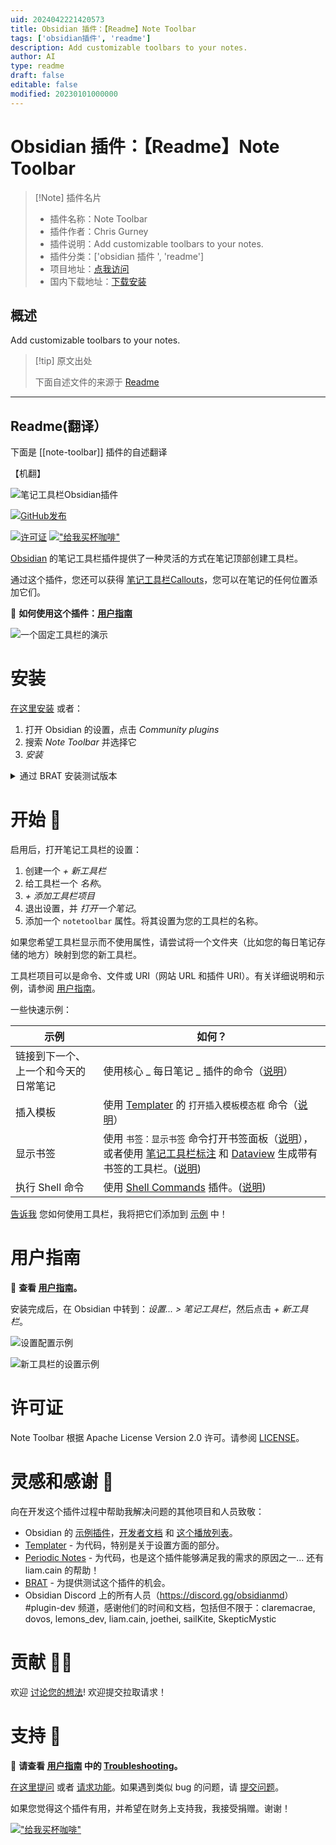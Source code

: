 ```yaml
---
uid: 2024042221420573
title: Obsidian 插件：【Readme】Note Toolbar
tags: ['obsidian插件', 'readme']
description: Add customizable toolbars to your notes.
author: AI
type: readme
draft: false
editable: false
modified: 20230101000000
---
```


# Obsidian 插件：【Readme】Note Toolbar

> [!Note] 插件名片
> - 插件名称：Note Toolbar
> - 插件作者：Chris Gurney
> - 插件说明：Add customizable toolbars to your notes.
> - 插件分类：['obsidian 插件 ', 'readme']
> - 项目地址：[点我访问](https://github.com/chrisgurney/obsidian-note-toolbar)
> - 国内下载地址：[下载安装](https://pkmer.cn/products/plugin/pluginMarket/?note-toolbar)

## 概述

Add customizable toolbars to your notes.

> [!tip] 原文出处
>
>下面自述文件的来源于 [Readme](https://ghproxy.net/https://raw.githubusercontent.com/chrisgurney/obsidian-note-toolbar/master/README.md)

---

## Readme(翻译）

下面是 [[note-toolbar]] 插件的自述翻译

【机翻】

![笔记工具栏Obsidian插件](https://cdn.pkmer.cn/covers/note-toolbar_2_0.png!pkmer)

[![GitHub发布](https://img.shields.io/github/v/release/chrisgurney/obsidian-note-toolbar?sort=semver)](https://github.com/chrisgurney/obsidian-note-toolbar/releases)

[![许可证](https://img.shields.io/badge/License-Apache%202.0-blue.svg)](https://opensource.org/licenses/Apache-2.0) [!["给我买杯咖啡"](https://img.shields.io/badge/-buy_me_a%C2%A0coffee-gray?logo=buy-me-a-coffee)](https://www.buymeacoffee.com/cheznine)

[Obsidian](https://obsidian.md) 的笔记工具栏插件提供了一种灵活的方式在笔记顶部创建工具栏。

通过这个插件，您还可以获得 [笔记工具栏Callouts](https://github.com/chrisgurney/obsidian-note-toolbar/wiki/Note-Toolbar-Callouts)，您可以在笔记的任何位置添加它们。

📖 **如何使用这个插件：[用户指南](https://github.com/chrisgurney/obsidian-note-toolbar/wiki)**

![一个固定工具栏的演示](https://cdn.pkmer.cn/covers/note-toolbar_2_1.gif!pkmer)

# 安装

[在这里安装](https://obsidian.md/plugins?id=note-toolbar) 或者：

1. 打开 Obsidian 的设置，点击 _Community plugins_
2. 搜索 _Note Toolbar_ 并选择它
3. _安装_

<details>
<summary>通过 BRAT 安装测试版本</summary>
<br/>
 允许您测试插件的测试版本，以提供反馈。<br/>
<br/>
随着测试版本的推出，我欢迎和您发现的任何！<br/>
<br/>
<blockquote>
  <ol>
    <li>安装 BRAT 插件：
      <ul>
        <li>打开 <i>设置 > Community Plugins</i></li>
        <li><i>禁用安全模式</i>，如果已启用</li>
        <li>浏览，并 <i>搜索 "BRAT"</i></li>
        <li>安装最新版本的 <i>Obsidian 42 - BRAT</i></li>
      </ul></li>
    <li>打开 BRAT 设置（<i>设置 -> Obsidian 42 - BRAT</i>）</li>
    <li>滚动到 <i>Beta Plugin List</i> 部分</li>
    <li><i>添加 Beta 插件</i></li>
    <li>指定此仓库：<code>chrisgurney/obsidian-note-toolbar</code></li>
    <li><i>启用 Note Toolbar 插件</i>（<i>设置 > Community plugins</i>）</li>
  </ol>
</blockquote>
</details>

# 开始 🚀

启用后，打开笔记工具栏的设置：

1. 创建一个 _+ 新工具栏_
2. 给工具栏一个 _名称_。
3. _+ 添加工具栏项目_
4. 退出设置，并 _打开一个笔记_。
5. 添加一个 `notetoolbar` 属性。将其设置为您的工具栏的名称。

如果您希望工具栏显示而不使用属性，请尝试将一个文件夹（比如您的每日笔记存储的地方）映射到您的新工具栏。

工具栏项目可以是命令、文件或 URI（网站 URL 和插件 URI）。有关详细说明和示例，请参阅 [用户指南](https://github.com/chrisgurney/obsidian-note-toolbar/wiki)。

一些快速示例：

| 示例 | 如何？ |
| --- | --- |
| 链接到下一个、上一个和今天的日常笔记 | 使用核心 _ 每日笔记 _ 插件的命令（[说明](https://github.com/chrisgurney/obsidian-note-toolbar/wiki/Daily-Notes)） |
| 插入模板 | 使用 [Templater](https://github.com/SilentVoid13/Templater) 的 `打开插入模板模态框` 命令（[说明](https://github.com/chrisgurney/obsidian-note-toolbar/wiki/Templates)） |
| 显示书签 | 使用 `书签：显示书签` 命令打开书签面板（[说明](https://github.com/chrisgurney/obsidian-note-toolbar/wiki/Bookmarks)），或者使用 [笔记工具栏标注](#note-toolbar-callouts) 和 [Dataview](https://github.com/blacksmithgu/obsidian-dataview) 生成带有书签的工具栏。([说明](https://github.com/chrisgurney/obsidian-note-toolbar/wiki/Bookmarks)) |
| 执行 Shell 命令 | 使用 [Shell Commands](https://github.com/Taitava/obsidian-shellcommands) 插件。([说明](https://github.com/chrisgurney/obsidian-note-toolbar/wiki/Shell-Commands)) |

[告诉我](https://github.com/chrisgurney/obsidian-note-toolbar/discussions) 您如何使用工具栏，我将把它们添加到 [示例](https://github.com/chrisgurney/obsidian-note-toolbar/wiki/Examples) 中！

# 用户指南

📖 **查看 [用户指南](https://github.com/chrisgurney/obsidian-note-toolbar/wiki)。**

安装完成后，在 Obsidian 中转到：_设置... > 笔记工具栏_，然后点击 _+ 新工具栏_。

![设置配置示例](https://cdn.pkmer.cn/covers/note-toolbar_2_2.png!pkmer)

![新工具栏的设置示例](https://cdn.pkmer.cn/covers/note-toolbar_2_3.png!pkmer)

# 许可证

Note Toolbar 根据 Apache License Version 2.0 许可。请参阅 [LICENSE](https://github.com/chrisgurney/obsidian-note-toolbar/blob/master/LICENSE)。

# 灵感和感谢 🙏

向在开发这个插件过程中帮助我解决问题的其他项目和人员致敬：

- Obsidian 的 [示例插件](https://github.com/obsidianmd/obsidian-sample-plugin)，[开发者文档](https://docs.obsidian.md/) 和 [这个播放列表](https://www.youtube.com/playlist?list=PLIDCb22ZUTBnMCbJa-st4PD5T3Olep078)。
- [Templater](https://github.com/SilentVoid13/Templater) - 为代码，特别是关于设置方面的部分。
- [Periodic Notes](https://github.com/liamcain/obsidian-periodic-notes/) - 为代码，也是这个插件能够满足我的需求的原因之一... 还有 liam.cain 的帮助！
- [BRAT](https://github.com/TfTHacker/obsidian42-brat) - 为提供测试这个插件的机会。
- Obsidian Discord 上的所有人员（<https://discord.gg/obsidianmd>）#plugin-dev 频道，感谢他们的时间和文档，包括但不限于：claremacrae, dovos, lemons_dev, liam.cain, joethei, sailKite, SkepticMystic

# 贡献 🧑‍💻

欢迎 [讨论您的想法](https://github.com/chrisgurney/obsidian-note-toolbar/discussions)! 欢迎提交拉取请求！

# 支持 🛟

📖 **请查看 [用户指南](https://github.com/chrisgurney/obsidian-note-toolbar/wiki) 中的 [Troubleshooting](https://github.com/chrisgurney/obsidian-note-toolbar/Troubleshooting)。**

[在这里提问](https://github.com/chrisgurney/obsidian-note-toolbar/discussions) 或者 [请求功能](https://github.com/chrisgurney/obsidian-note-toolbar/discussions/categories/ideas)。如果遇到类似 bug 的问题，请 [提交问题](https://github.com/chrisgurney/obsidian-note-toolbar/issues)。

如果您觉得这个插件有用，并希望在财务上支持我，我接受捐赠。谢谢！

[!["给我买杯咖啡"](https://img.shields.io/badge/-buy_me_a%C2%A0coffee-gray?logo=buy-me-a-coffee)](https://www.buymeacoffee.com/cheznine)
